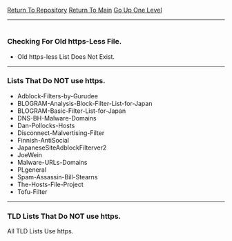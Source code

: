 [Return To Repository](https://github.com/deathbybandaid/piholeparser/)
[Return To Main](https://github.com/deathbybandaid/piholeparser/blob/master/RecentRunLogs/Mainlog.md)
[Go Up One Level](https://github.com/deathbybandaid/piholeparser/blob/master/RecentRunLogs/TopLevelScripts/10-Running-Initial-Tasks.md)
____________________________________
# 
### Checking For Old https-Less File.
* Old https-less List Does Not Exist.

___________________________________________________________________
### Lists That Do NOT use https.
* Adblock-Filters-by-Gurudee
* BLOGRAM-Analysis-Block-Filter-List-for-Japan
* BLOGRAM-Basic-Filter-List-for-Japan
* DNS-BH-Malware-Domains
* Dan-Pollocks-Hosts
* Disconnect-Malvertising-Filter
* Finnish-AntiSocial
* JapaneseSiteAdblockFilterver2
* JoeWein
* Malware-URLs-Domains
* PLgeneral
* Spam-Assassin-Bill-Stearns
* The-Hosts-File-Project
* Tofu-Filter

___________________________________________________________________
### TLD Lists That Do NOT use https.
All TLD Lists Use https.
